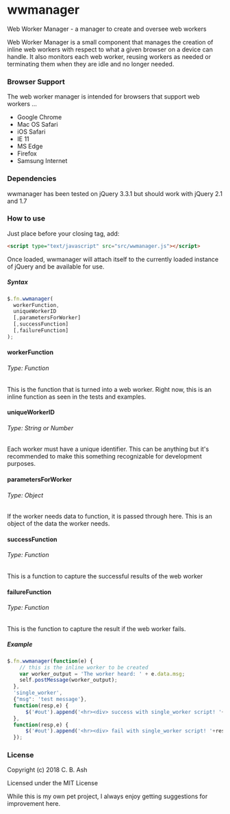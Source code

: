 # wwmanager
Web Worker Manager - a manager to create and oversee web workers

Web Worker Manager is a small component that manages the creation of inline web workers with respect to what a given browser on a device can handle. It also monitors each web worker, reusing workers as needed or terminating them when they are idle and no longer needed.

### Browser Support

The web worker manager is intended for browsers that support web workers ...

- Google Chrome
- Mac OS Safari
- iOS Safari
- IE 11
- MS Edge
- Firefox
- Samsung Internet

### Dependencies

wwmanager has been tested on jQuery 3.3.1 but should work with jQuery 2.1 and 1.7

### How to use

Just place before your closing <body> tag, add:

```html
<script type="text/javascript" src="src/wwmanager.js"></script>
```

Once loaded, wwmanager will attach itself to the currently loaded instance of jQuery and be available for use.

##### Syntax

```javascript
$.fn.wwmanager(
  workerFunction,
  uniqueWorkerID
  [,parametersForWorker]
  [,successFunction]
  [,failureFunction]
);
```

#### workerFunction

###### Type: Function
This is the function that is turned into a web worker. Right now, this is an inline function as seen in the tests and examples.

#### uniqueWorkerID

###### Type: String or Number
Each worker must have a unique identifier. This can be anything but it's recommended to make this something recognizable for development purposes.

#### parametersForWorker

###### Type: Object
If the worker needs data to function, it is passed through here. This is an object of the data the worker needs.

#### successFunction

###### Type: Function
This is a function to capture the successful results of the web worker

#### failureFunction

###### Type: Function
This is the function to capture the result if the web worker fails.


##### Example

```javascript
$.fn.wwmanager(function(e) {
    // this is the inline worker to be created
    var worker_output = 'The worker heard: ' + e.data.msg;
    self.postMessage(worker_output);
  },
  'single_worker',
  {"msg": 'test message'},
  function(resp,e) {
      $('#out').append('<hr><div> success with single_worker script! '+resp+'</div><hr><br>');
  },
  function(resp,e) {
      $('#out').append('<hr><div> fail with single_worker script! '+resp+'</div><hr><br>');
  });
```


### License

Copyright (c) 2018 C. B. Ash

Licensed under the MIT License

While this is my own pet project, I always enjoy getting suggestions for improvement here.
